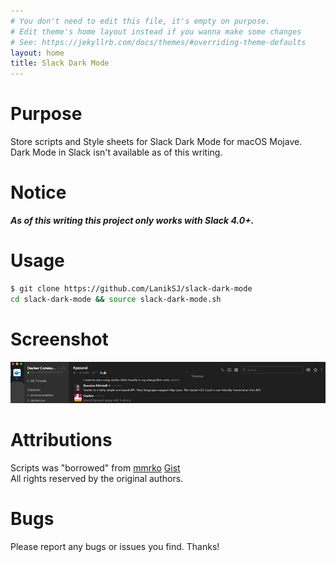 ```yaml
---
# You don't need to edit this file, it's empty on purpose.
# Edit theme's home layout instead if you wanna make some changes
# See: https://jekyllrb.com/docs/themes/#overriding-theme-defaults
layout: home
title: Slack Dark Mode
---
```


Purpose
============

Store scripts and Style sheets for Slack Dark Mode for macOS Mojave.  
Dark Mode in Slack isn't available as of this writing.

Notice
============

***As of this writing this project only works with Slack 4.0+.***  

Usage
============

```bash
$ git clone https://github.com/LanikSJ/slack-dark-mode
cd slack-dark-mode && source slack-dark-mode.sh
```

Screenshot
============
![Screenshot](https://github.com/LanikSJ/slack-dark-mode/raw/master/images/screenshot.png "Screenshot")

Attributions
============

Scripts was "borrowed" from [mmrko](https://gist.github.com/mmrko) [Gist](https://gist.github.com/mmrko/9b0e65f6bcc1fca57089c32c2228aa39)  
All rights reserved by the original authors.  

Bugs
============

Please report any bugs or issues you find. Thanks!
